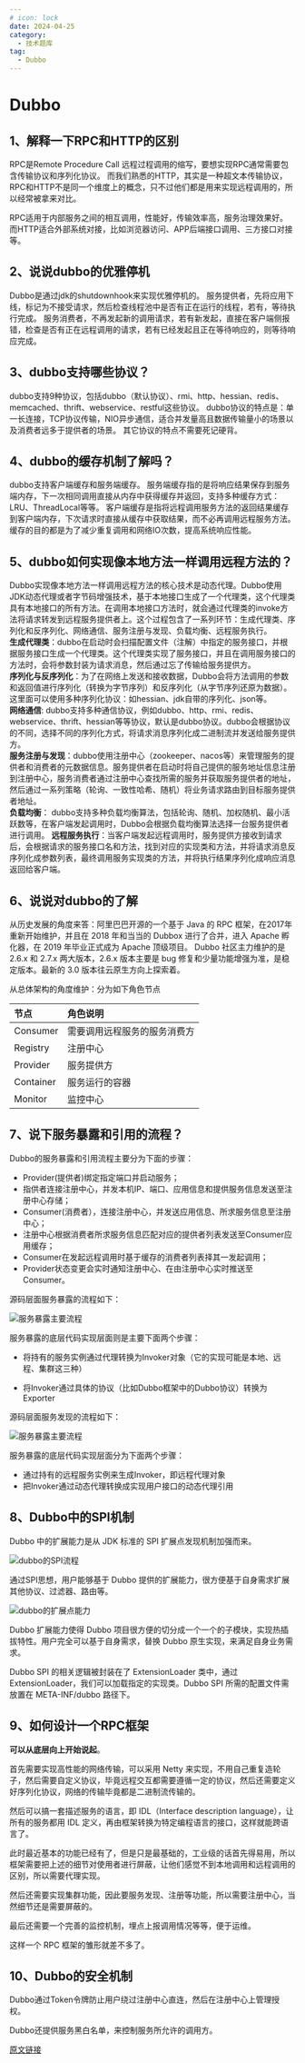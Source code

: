 ```yaml
---
# icon: lock
date: 2024-04-25
category:
  - 技术题库
tag:
  - Dubbo
---
```


# Dubbo

## 1、解释一下RPC和HTTP的区别
RPC是Remote Procedure Call 远程过程调用的缩写，要想实现RPC通常需要包含传输协议和序列化协议。
而我们熟悉的HTTP，其实是一种超文本传输协议，RPC和HTTP不是同一个维度上的概念，只不过他们都是用来实现远程调用的，所以经常被拿来对比。

RPC适用于内部服务之间的相互调用，性能好，传输效率高，服务治理效果好。
而HTTP适合外部系统对接，比如浏览器访问、APP后端接口调用、三方接口对接等。

## 2、说说dubbo的优雅停机
Dubbo是通过jdk的shutdownhook来实现优雅停机的。
服务提供者，先将应用下线，标记为不接受请求，然后检查线程池中是否有正在运行的线程，若有，等待执行完成。
服务消费者，不再发起新的调用请求，若有新发起，直接在客户端侧报错，检查是否有正在远程调用的请求，若有已经发起且正在等待响应的，则等待响应完成。


## 3、dubbo支持哪些协议？
dubbo支持9种协议，包括dubbo（默认协议）、rmi、http、hessian、redis、memcached、thrift、webservice、restful这些协议。
dubbo协议的特点是：单一长连接，TCP协议传输，NIO异步通信，适合并发量高且数据传输量小的场景以及消费者远多于提供者的场景。
其它协议的特点不需要死记硬背。

## 4、dubbo的缓存机制了解吗？
dubbo支持客户端缓存和服务端缓存。
服务端缓存指的是将响应结果保存到服务端内存，下一次相同调用直接从内存中获得缓存并返回，支持多种缓存方式：LRU、ThreadLocal等等。
客户端缓存是指将远程调用服务方法的返回结果缓存到客户端内存，下次请求时直接从缓存中获取结果，而不必再调用远程服务方法。
缓存的目的都是为了减少重复调用和网络IO次数，提高系统响应性能。

## 5、dubbo如何实现像本地方法一样调用远程方法的？
Dubbo实现像本地方法一样调用远程方法的核心技术是动态代理。Dubbo使用JDK动态代理或者字节码增强技术，基于本地接口生成了一个代理类，这个代理类具有本地接口的所有方法。在调用本地接口方法时，就会通过代理类的invoke方法将请求转发到远程服务提供者上。这个过程包含了一系列环节：生成代理类、序列化和反序列化、网络通信、服务注册与发现、负载均衡、远程服务执行。  
**生成代理类**：dubbo在启动时会扫描配置文件（注解）中指定的服务接口，并根据服务接口生成一个代理类。这个代理类实现了服务接口，并且在调用服务接口的方法时，会将参数封装为请求消息，然后通过忘了传输给服务提供方。  
**序列化与反序列化**：为了在网络上发送和接收数据，Dubbo会将方法调用的参数和返回值进行序列化（转换为字节序列）和反序列化（从字节序列还原为数据）。这里面可以使用多种序列化协议：如hessian、jdk自带的序列化、json等。  
**网络通信**: dubbo支持多种通信协议，例如dubbo、http、rmi、redis、webservice、thrift、hessian等等协议，默认是dubbo协议。dubbo会根据协议的不同，选择不同的序列化方式，将请求消息序列化成二进制流并发送给服务提供方。  
**服务注册与发现**：dubbo使用注册中心（zookeeper、nacos等）来管理服务的提供者和消费者的元数据信息。服务提供者在启动时将自己提供的服务地址信息注册到注册中心，服务消费者通过注册中心查找所需的服务并获取服务提供者的地址，然后通过一系列策略（轮询、一致性哈希、随机）将业务请求路由到目标服务提供者地址。  
**负载均衡**： dubbo支持多种负载均衡算法，包括轮询、随机、加权随机、最小活跃数等，在客户端发起调用时，Dubbo会根据负载均衡算法选择一台服务提供者进行调用。
**远程服务执行**：当客户端发起远程调用时，服务提供方接收到请求后，会根据请求的服务接口名和方法，找到对应的实现类和方法，并将请求消息反序列化成参数列表，最终调用服务实现类的方法，并将执行结果序列化成响应消息返回给客户端。  

## 6、说说对dubbo的了解

从历史发展的角度来答：阿里巴巴开源的一个基于 Java 的 RPC 框架，在2017年重新开始维护，并且在 2018 年和当当的 Dubbox 进行了合并，进入 Apache 孵化器，在 2019 年毕业正式成为 Apache 顶级项目。 Dubbo 社区主力维护的是 2.6.x 和 2.7.x 两大版本，2.6.x 版本主要是 bug 修复和少量功能增强为准，是稳定版本。最新的 3.0 版本往云原生方向上探索着。

从总体架构的角度维护：分为如下角色节点

| 节点      | 角色说明                     |
| :-------- | :--------------------------- |
| Consumer  | 需要调用远程服务的服务消费方 |
| Registry  | 注册中心                     |
| Provider  | 服务提供方                   |
| Container | 服务运行的容器               |
| Monitor   | 监控中心                     |



## 7、说下服务暴露和引用的流程？

Dubbo的服务暴露和引用流程主要分为下面的步骤：

- Provider(提供者)绑定指定端口并启动服务；
- 指供者连接注册中心，并发本机IP、端口、应用信息和提供服务信息发送至注册中心存储；
- Consumer(消费者），连接注册中心，并发送应用信息、所求服务信息至注册中心；
- 注册中心根据消费者所求服务信息匹配对应的提供者列表发送至Consumer应用缓存；
- Consumer在发起远程调用时基于缓存的消费者列表择其一发起调用；
- Provider状态变更会实时通知注册中心、在由注册中心实时推送至Consumer。

源码层面服务暴露的流程如下：

![服务暴露主要流程](http://cdn.gydblog.com/images/dubbo/dubbo-1.png)



服务暴露的底层代码实现层面则是主要下面两个步骤：

- 将持有的服务实例通过代理转换为Invoker对象（它的实现可能是本地、远程、集群这三种）

- 将Invoker通过具体的协议（比如Dubbo框架中的Dubbo协议）转换为Exporter

  

源码层面服务发现的流程如下：

![服务暴露主要流程](http://cdn.gydblog.com/images/dubbo/dubbo-2.png)

服务暴露的底层代码实现层面分为下面两个步骤：

- 通过持有的远程服务实例来生成Invoker，即远程代理对象
- 把Invoker通过动态代理转换成实现用户接口的动态代理引用



## 8、Dubbo中的SPI机制

Dubbo 中的扩展能力是从 JDK 标准的 SPI 扩展点发现机制加强而来。  



![dubbo的SPI流程](http://cdn.gydblog.com/images/dubbo/dubbo-spi-1.png)



通过SPI思想，用户能够基于 Dubbo 提供的扩展能力，很方便基于自身需求扩展其他协议、过滤器、路由等。



![dubbo的扩展点能力](http://cdn.gydblog.com/images/dubbo/dubbo-spi-2.png)



Dubbo 扩展能力使得 Dubbo 项目很方便的切分成一个一个的子模块，实现热插拔特性。用户完全可以基于自身需求，替换 Dubbo 原生实现，来满足自身业务需求。



Dubbo SPI 的相关逻辑被封装在了 ExtensionLoader 类中，通过 ExtensionLoader，我们可以加载指定的实现类。Dubbo SPI 所需的配置文件需放置在 META-INF/dubbo 路径下。

## 9、如何设计一个RPC框架

**可以从底层向上开始说起**。

首先需要实现高性能的网络传输，可以采用 Netty 来实现，不用自己重复造轮子，然后需要自定义协议，毕竟远程交互都需要遵循一定的协议，然后还需要定义好序列化协议，网络的传输毕竟都是二进制流传输的。

然后可以搞一套描述服务的语言，即 IDL（Interface description language），让所有的服务都用 IDL 定义，再由框架转换为特定编程语言的接口，这样就能跨语言了。

此时最近基本的功能已经有了，但是只是最基础的，工业级的话首先得易用，所以框架需要把上述的细节对使用者进行屏蔽，让他们感觉不到本地调用和远程调用的区别，所以需要代理实现。

然后还需要实现集群功能，因此要服务发现、注册等功能，所以需要注册中心，当然细节还是需要屏蔽的。

最后还需要一个完善的监控机制，埋点上报调用情况等等，便于运维。

这样一个 RPC 框架的雏形就差不多了。

## 10、Dubbo的安全机制

Dubbo通过Token令牌防止用户绕过注册中心直连，然后在注册中心上管理授权。

Dubbo还提供服务黑白名单，来控制服务所允许的调用方。



[原文链接](https://mp.weixin.qq.com/s/2qSA6aJn6KRXrATVE44k0w)













